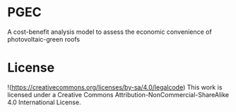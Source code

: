# PGEC
A cost-benefit analysis model to assess the economic convenience of photovoltaic-green roofs


# License
!(https://creativecommons.org/licenses/by-sa/4.0/legalcode)
This work is licensed under a Creative Commons Attribution-NonCommercial-ShareAlike 4.0 International License.
